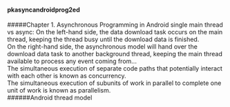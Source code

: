 #### pkasyncandroidprog2ed
#####Chapter 1. Asynchronous Programming in Android
single main thread vs async:
On the left-hand side, the data download task occurs on the main thread, keeping the thread busy until the download data is finished.  
On the right-hand side, the asynchronous model will hand over the download data task to another background thread, 
keeping the main thread available to process any event coming from...  
The simultaneous execution of separate code paths that potentially interact with each other is known as concurrency.  
The simultaneous execution of subunits of work in parallel to complete one unit of work is known as parallelism.  
######Android thread model
